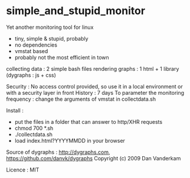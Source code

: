 # simple_and_stupid_monitor
Yet another monitoring tool for linux

- tiny, simple &amp; stupid, probably
- no dependencies
- vmstat based
- probably not the most efficient in town

collecting data  : 2 simple bash files
rendering graphs : 1 html + 1 library (dygraphs : js + css)

Security : No access control provided, so use it in a local environment or with a security layer in front
History  : 7 days
To parameter the monitoring frequency : change the arguments of vmstat in collectdata.sh

Install  :
 - put the files in a folder that can answer to http/XHR requests
 - chmod 700 *.sh
 - ./collectdata.sh
 - load index.html?YYYYMMDD in your browser
 
 
Source of dygraphs : http://dygraphs.com, https://github.com/danvk/dygraphs Copyright (c) 2009 Dan Vanderkam

Licence : MIT
